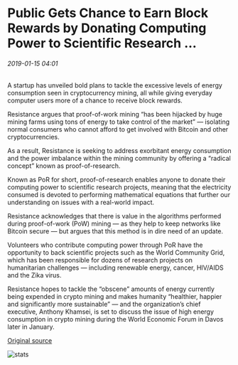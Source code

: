 # Public Gets Chance to Earn Block Rewards by Donating Computing Power to Scientific Research ...

###### 2019-01-15 04:01

A startup has unveiled bold plans to tackle the excessive levels of energy consumption seen in cryptocurrency mining, all while giving everyday computer users more of a chance to receive block rewards.

Resistance argues that proof-of-work mining “has been hijacked by huge mining farms using tons of energy to take control of the market” — isolating normal consumers who cannot afford to get involved with Bitcoin and other cryptocurrencies.

As a result, Resistance is seeking to address exorbitant energy consumption and the power imbalance within the mining community by offering a “radical concept” known as proof-of-research.

Known as PoR for short, proof-of-research enables anyone to donate their computing power to scientific research projects, meaning that the electricity consumed is devoted to performing mathematical equations that further our understanding on issues with a real-world impact.

Resistance acknowledges that there is value in the algorithms performed during proof-of-work (PoW) mining — as they help to keep networks like Bitcoin secure — but argues that this method is in dire need of an update.

Volunteers who contribute computing power through PoR have the opportunity to back scientific projects such as the World Community Grid, which has been responsible for dozens of research projects on humanitarian challenges — including renewable energy, cancer, HIV/AIDS and the Zika virus.

Resistance hopes to tackle the “obscene” amounts of energy currently being expended in crypto mining and makes humanity “healthier, happier and significantly more sustainable” — and the organization’s chief executive, Anthony Khamsei, is set to discuss the issue of high energy consumption in crypto mining during the World Economic Forum in Davos later in January.

[Original source](https://cointelegraph.com/news/public-gets-chance-to-earn-block-rewards-by-donating-computing-power-to-scientific-research)

![stats](https://c.statcounter.com/11760860/0/a89fa40b/1/ "stats")